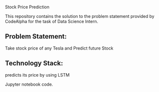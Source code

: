 Stock Price Prediction

This repository contains the solution to the problem statement provided by CodeAlpha for the task of Data Science  Intern.

## Problem Statement:
Take stock price of any Tesla and Predict future Stock

## Technology Stack:

predicts its price by using LSTM


Jupyter notebook code.
